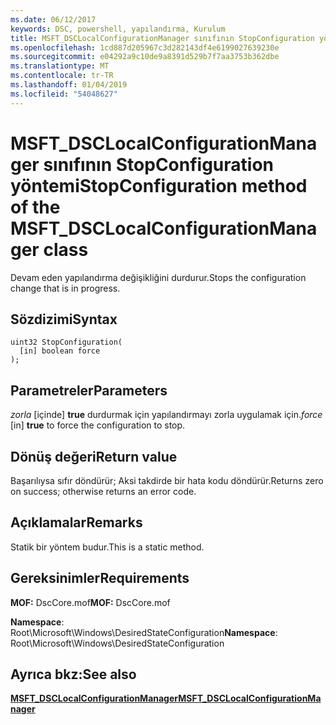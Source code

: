 ```yaml
---
ms.date: 06/12/2017
keywords: DSC, powershell, yapılandırma, Kurulum
title: MSFT_DSCLocalConfigurationManager sınıfının StopConfiguration yöntemi
ms.openlocfilehash: 1cd887d205967c3d282143df4e6199027639230e
ms.sourcegitcommit: e04292a9c10de9a8391d529b7f7aa3753b362dbe
ms.translationtype: MT
ms.contentlocale: tr-TR
ms.lasthandoff: 01/04/2019
ms.locfileid: "54048627"
---
```

# <a name="stopconfiguration-method-of-the-msftdsclocalconfigurationmanager-class"></a><span data-ttu-id="293fb-103">MSFT_DSCLocalConfigurationManager sınıfının StopConfiguration yöntemi</span><span class="sxs-lookup"><span data-stu-id="293fb-103">StopConfiguration method of the MSFT_DSCLocalConfigurationManager class</span></span>

<span data-ttu-id="293fb-104">Devam eden yapılandırma değişikliğini durdurur.</span><span class="sxs-lookup"><span data-stu-id="293fb-104">Stops the configuration change that is in progress.</span></span>

## <a name="syntax"></a><span data-ttu-id="293fb-105">Sözdizimi</span><span class="sxs-lookup"><span data-stu-id="293fb-105">Syntax</span></span>

```mof
uint32 StopConfiguration(
  [in] boolean force
);
```

## <a name="parameters"></a><span data-ttu-id="293fb-106">Parametreler</span><span class="sxs-lookup"><span data-stu-id="293fb-106">Parameters</span></span>

<span data-ttu-id="293fb-107">*zorla* \[içinde\] **true** durdurmak için yapılandırmayı zorla uygulamak için.</span><span class="sxs-lookup"><span data-stu-id="293fb-107">*force* \[in\] **true** to force the configuration to stop.</span></span>

## <a name="return-value"></a><span data-ttu-id="293fb-108">Dönüş değeri</span><span class="sxs-lookup"><span data-stu-id="293fb-108">Return value</span></span>

<span data-ttu-id="293fb-109">Başarılıysa sıfır döndürür; Aksi takdirde bir hata kodu döndürür.</span><span class="sxs-lookup"><span data-stu-id="293fb-109">Returns zero on success; otherwise returns an error code.</span></span>

## <a name="remarks"></a><span data-ttu-id="293fb-110">Açıklamalar</span><span class="sxs-lookup"><span data-stu-id="293fb-110">Remarks</span></span>

<span data-ttu-id="293fb-111">Statik bir yöntem budur.</span><span class="sxs-lookup"><span data-stu-id="293fb-111">This is a static method.</span></span>

## <a name="requirements"></a><span data-ttu-id="293fb-112">Gereksinimler</span><span class="sxs-lookup"><span data-stu-id="293fb-112">Requirements</span></span>

<span data-ttu-id="293fb-113">**MOF:** DscCore.mof</span><span class="sxs-lookup"><span data-stu-id="293fb-113">**MOF:** DscCore.mof</span></span>

<span data-ttu-id="293fb-114">**Namespace**: Root\Microsoft\Windows\DesiredStateConfiguration</span><span class="sxs-lookup"><span data-stu-id="293fb-114">**Namespace**: Root\Microsoft\Windows\DesiredStateConfiguration</span></span>

## <a name="see-also"></a><span data-ttu-id="293fb-115">Ayrıca bkz:</span><span class="sxs-lookup"><span data-stu-id="293fb-115">See also</span></span>

[<span data-ttu-id="293fb-116">**MSFT_DSCLocalConfigurationManager**</span><span class="sxs-lookup"><span data-stu-id="293fb-116">**MSFT_DSCLocalConfigurationManager**</span></span>](msft-dsclocalconfigurationmanager.md)